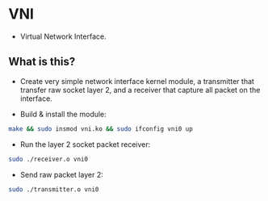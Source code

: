 # VNI

- Virtual Network Interface.

## What is this?

- Create very simple network interface kernel module, a transmitter that transfer raw socket layer 2, and a receiver that capture all packet on the interface.

- Build & install the module:

```bash
make && sudo insmod vni.ko && sudo ifconfig vni0 up
```

- Run the layer 2 socket packet receiver:

```bash
sudo ./receiver.o vni0
```

- Send raw packet layer 2:

```bash
sudo ./transmitter.o vni0
```
